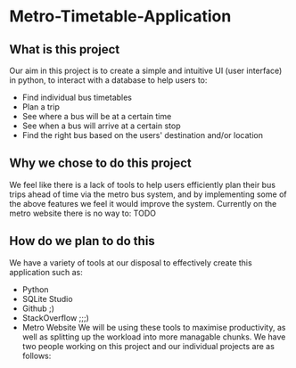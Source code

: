 # Metro-Timetable-Application

## What is this project
Our aim in this project is to create a simple and intuitive UI (user interface) in python, to interact with a database to help users to:
- Find individual bus timetables
- Plan a trip
- See where a bus will be at a certain time
- See when a bus will arrive at a certain stop
- Find the right bus based on the users' destination and/or location

## Why we chose to do this project
We feel like there is a lack of tools to help users efficiently plan their bus trips ahead of time via the metro bus system, and by implementing some of the above features we feel it would improve the system. Currently on the metro website there is no way to:
TODO

## How do we plan to do this
We have a variety of tools at our disposal to effectively create this application such as:
- Python
- SQLite Studio
- Github ;)
- StackOverflow ;;;)
- Metro Website
We will be using these tools to maximise productivity, as well as splitting up the workload into more managable chunks. We have two people working on this project and our individual projects are as follows:
